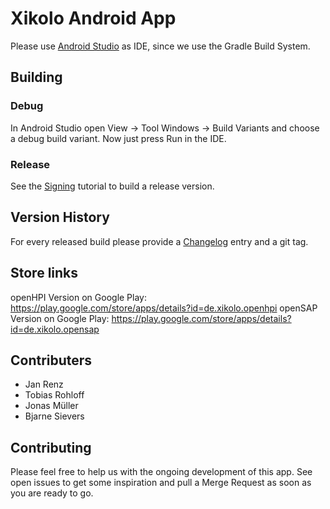 Xikolo Android App
==================

Please use [Android Studio](https://developer.android.com/sdk/) as IDE, since we use the Gradle Build System.

## Building

### Debug

In Android Studio open View -> Tool Windows -> Build Variants and choose a debug build variant. Now just press Run in the IDE.

### Release

See the [Signing](SIGNING.md) tutorial to build a release version.

## Version History

For every released build please provide a [Changelog](CHANGELOG.md) entry and a git tag.

## Store links

openHPI Version on Google Play: https://play.google.com/store/apps/details?id=de.xikolo.openhpi
openSAP Version on Google Play: https://play.google.com/store/apps/details?id=de.xikolo.opensap

## Contributers

- Jan Renz
- Tobias Rohloff
- Jonas Müller
- Bjarne Sievers

## Contributing

Please feel free to help us with the ongoing development of this app. See open issues to get some inspiration and pull a Merge Request as soon as you are ready to go.
